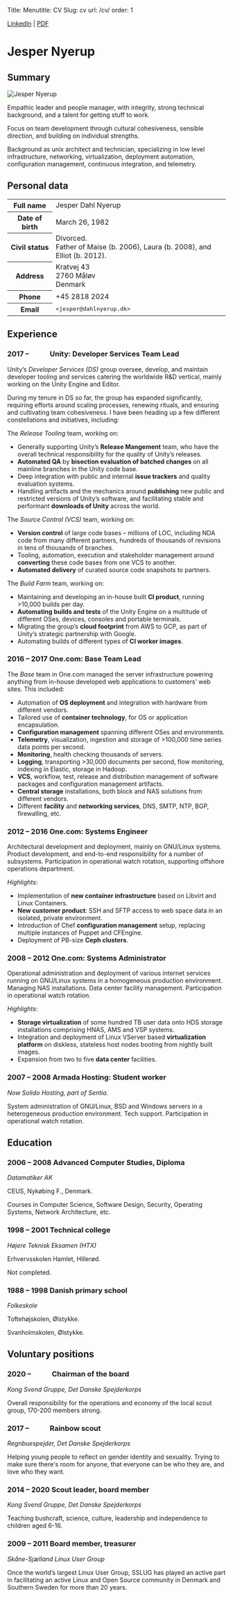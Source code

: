 Title:
Menutitle: CV
Slug: cv
url: /cv/
order: 1

<div class="alternative-links">
<a href="https://linkedin.com/in/nyerup">LinkedIn</a> |
<a href="/files/cv.pdf">PDF</a>
</div>

# Jesper Nyerup

<div class="seperator"></div>

<h2 class="section">Summary</h2>

<img src="/images/nyerup.png" class="img-fluid" style="max-width: 40%"
alt="Jesper Nyerup">

Empathic leader and people manager, with integrity, strong technical
background, and a talent for getting stuff to work.

Focus on team development through cultural cohesiveness, sensible direction, and
building on individual strengths.

Background as unix architect and technician, specializing in low level
infrastructure, networking, virtualization, deployment automation, configuration
management, continuous integration, and telemetry.

## Personal data

<table class="table table-sm">
<tbody>
  <tr>
    <th scope="row">Full name</th>
    <td>Jesper Dahl Nyerup</td>
  </tr>
  <tr>
    <th scope="row">Date of birth</th>
    <td>March 26, 1982</td>
  </tr>
  <tr>
    <th scope="row">Civil status</th>
    <td>Divorced.<br>Father of Maise (b. 2006), Laura (b. 2008), and
    Elliot (b. 2012).</td>
  </tr>
  <tr>
    <th scope="row">Address</th>
    <td>Kratvej 43<br>2760 Måløv<br>Denmark</td>
  </tr>
  <tr>
    <th scope="row">Phone</th>
    <td>+45 2818 2024</td>
  </tr>
  <tr>
    <th scope="row">Email</th>
    <td><span style="font-family: monospace;">&lt;jesper@dahlnyerup.dk&gt;</span></td>
  </tr>
</tbody>
</table>

<div class="seperator"></div>

## Experience

<h3 class="section">
<span class="metadata">2017 –<span style="color: #FFF">0000</span></span>
<span class="companyname">Unity:</span>
Developer Services Team Lead
</h3>

Unity’s *Developer Services (DS)* group oversee, develop, and maintain developer
tooling and services catering the worldwide R&D vertical, mainly working on the
Unity Engine and Editor.

During my tenure in DS so far, the group has expanded significantly, requiring
efforts around scaling processes, renewing rituals, and ensuring and cultivating
team cohesiveness. I have been heading up a few different constellations and
initiatives, including:

The *Release Tooling* team, working on:

* Generally supporting Unity’s **Release Mangement** team, who have the overall
  technical responsibility for the quality of Unity’s releases.
* **Automated QA** by **bisection evaluation of batched changes** on all
  mainline branches in the Unity code base.
* Deep integration with public and internal **issue trackers** and quality
  evaluation systems.
* Handling artifacts and the mechanics around **publishing** new public and
  restricted versions of Unity’s software, and facilitating stable and
  performant **downloads of Unity** across the world.

The *Source Control (VCS)* team, working on:

* **Version control** of large code bases – millions of LOC, including NDA code from
  many different partners, hundreds of thousands of revisions in tens of
  thousands of branches.
* Tooling, automation, execution and stakeholder management around
  **converting** these code bases from one VCS to another.
* **Automated delivery** of curated source code snapshots to partners.

The *Build Farm* team, working on:

* Maintaining and developing an in-house built **CI product**, running >10,000
  builds per day.
* **Automating builds and tests** of the Unity Engine on a multitude of
  different OSes, devices, consoles and portable terminals.
* Migrating the group’s **cloud footprint** from AWS to GCP, as part of Unity’s
  strategic partnership with Google.
* Automating builds of different types of **CI worker images**.

<h3 class="section">
<span class="metadata">2016 – 2017</span>
<span class="companyname">One.com:</span>
Base Team Lead
</h3>

The *Base* team in One.com managed the server infrastructure powering anything
from in-house developed web applications to customers’ web sites. This included:

* Automation of **OS deployment** and integration with hardware from different
  vendors.
* Tailored use of **container technology**, for OS or application encapsulation.
* **Configuration management** spanning different OSes and environments.
* **Telemetry**, visualization, ingestion and storage of >100,000 time series
  data points per second.
* **Monitoring**, health checking thousands of servers.
* **Logging**, transporting >30,000 documents per second, flow monitoring,
  indexing in Elastic, storage in Hadoop.
* **VCS**, workflow, test, release and distribution management of software
  packages and configuration management artifacts.
* **Central storage** installations, both block and NAS solutions from different
  vendors.
* Different **facility** and **networking services**, DNS, SMTP, NTP, BGP,
  firewalling, etc.

<h3>
<span class="metadata">2012 – 2016</span>
<span class="companyname">One.com:</span>
Systems Engineer
</h3>

Architectural development and deployment, mainly on GNU/Linux systems. Product
development, and end-to-end responsibility for a number of subsystems.
Participation in operational watch rotation, supporting offshore operations
department.

*Highlights*:

* Implementation of **new container infrastructure** based on Libvirt and Linux
  Containers.
* **New customer product**: SSH and SFTP access to web space data in an
  isolated, private environment.
* Introduction of Chef **configuration management** setup, replacing multiple
  instances of Puppet and CFEngine.
* Deployment of PB-size **Ceph clusters**.

<h3>
<span class="metadata">2008 – 2012</span>
<span class="companyname">One.com:</span>
Systems Administrator
</h3>

Operational administration and deployment of various internet services running
on GNU/Linux systems in a homogeneous production environment. Managing NAS
installations. Data center facility management. Participation in operational
watch rotation.

*Highlights*:

* **Storage virtualization** of some hundred TB user data onto HDS storage
  installations comprising HNAS, AMS and VSP systems.
* Integration and deployment of Linux VServer based **virtualization platform**
  on diskless, stateless host nodes booting from nightly built images.
* Expansion from two to five **data center** facilities.

<h3 class="section">
<span class="metadata">2007 – 2008</span>
<span class="companyname">Armada Hosting:</span>
Student worker
</h3>

*Now Solido Hosting, part of Sentia.*

System administration of GNU/Linux, BSD and Windows servers in a heterogeneous
production environment. Tech support. Participation in operational watch
rotation.

<div class="seperator"></div>

## Education

<h3 class="section">
<span class="metadata">2006 – 2008</span>
Advanced Computer Studies, Diploma
</h3>

*Datamatiker AK*

CEUS, Nykøbing F., Denmark.

Courses in Computer Science, Software Design, Security, Operating Systems,
Network Architecture, etc.

<h3 class="section">
<span class="metadata">1998 – 2001</span>
Technical college
</h3>

*Højere Teknisk Eksamen (HTX)*

Erhvervsskolen Hamlet, Hillerød.

Not completed.

<h3 class="section">
<span class="metadata">1988 – 1998</span>
Danish primary school
</h3>

*Folkeskole*

Toftehøjskolen, Ølstykke.

Svanholmskolen, Ølstykke.

<div class="seperator"></div>

## Voluntary positions

<h3 class="section">
<span class="metadata">2020 –<span style="color: #FFF">0000</span></span>
Chairman of the board
</h3>

*Kong Svend Gruppe, Det Danske Spejderkorps*

Overall responsibility for the operations and economy of the local scout group,
170-200 members strong.

<h3 class="section">
<span class="metadata">2017 –<span style="color: #FFF">0000</span></span>
Rainbow scout
</h3>

*Regnbuespejder, Det Danske Spejderkorps*

Helping young people to reflect on gender identity and sexuality. Trying to make
sure there's room for anyone, that everyone can be who they are, and love who
they want.

<h3 class="section">
<span class="metadata">2014 – 2020</span></span>
Scout leader, board member
</h3>

*Kong Svend Gruppe, Det Danske Spejderkorps*

Teaching bushcraft, science, culture, leadership and independence to children
aged 6-16.

<h3 class="section">
<span class="metadata">2009 – 2011</span>
Board member, treasurer
</h3>

*Skåne-Sjælland Linux User Group*

Once the world’s largest Linux User Group, SSLUG has played an active part in
facilitating an active Linux and Open Source community in Denmark and Southern
Sweden for more than 20 years.
